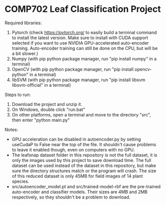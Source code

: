 # COMP702 Leaf Classification Project

Required libraries:
1. Pytorch (check https://pytorch.org/ to easily build a terminal command to install the latest version. Make sure to install with CUDA support selected if you want to use NVIDIA GPU-accelerated auto-encoder training. Auto-encoder training can still be done on the CPU, but will be a bit slower.)
2. Numpy (with pip python package manager, run "pip install numpy" in a terminal)
3. OpenCV (with pip python package manager, run "pip install opencv-python" in a terminal)
4. libSVM (with pip python package manager, run "pip install libsvm libsvm-official" in a terminal)

Steps to run:
1. Download the project and unzip it.
2. On Windows, double click "run.bat"
3. On other platforms, open a terminal and move to the directory "src", then enter "python main.py"

Notes:
* GPU acceleration can be disabled in autoencoder.py by setting useCudaP to False near the top of the file. It shouldn't cause problems to leave it enabled though, even on computers with no GPU.
* The leafsnap dataset folder in this repository is not the full dataset, it is only the images used by this project to save download time. The full dataset can be used instead of the dataset in this repository, but make sure the directory structures match or the program will crash. The size of this reduced dataset is only 45MB for field images of 14 plant species.
* src/autoencoder_model.pt and src/trained-model-rbf are the pre-trained auto-encoder and classifier models. Their sizes are 4MB and 2MB respectively, so they shouldn't be a problem to download.
